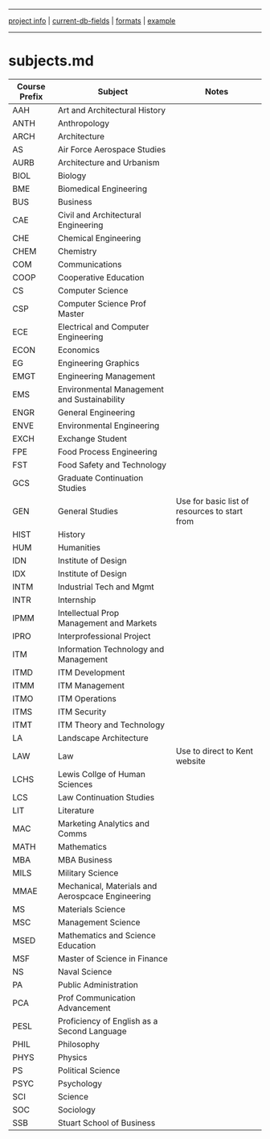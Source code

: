 ___
[project info](README.md) |  [current-db-fields](current-db-fields.md) | [formats](formats.md) | [example](example.md)
___

# subjects.md


Course Prefix | Subject | Notes
--- | --- | ---
AAH | Art and Architectural History | 
ANTH | Anthropology | 
ARCH | Architecture | 
AS | Air Force Aerospace Studies | 
AURB | Architecture and Urbanism | 
BIOL | Biology | 
BME | Biomedical Engineering | 
BUS | Business | 
CAE | Civil and Architectural Engineering | 
CHE | Chemical Engineering | 
CHEM | Chemistry | 
COM | Communications | 
COOP | Cooperative Education | 
CS | Computer Science | 
CSP | Computer Science Prof Master | 
ECE | Electrical and Computer Engineering | 
ECON | Economics | 
EG | Engineering Graphics | 
EMGT | Engineering Management | 
EMS | Environmental Management and Sustainability | 
ENGR | General Engineering | 
ENVE | Environmental Engineering | 
EXCH | Exchange Student | 
FPE | Food Process Engineering | 
FST | Food Safety and Technology | 
GCS | Graduate Continuation Studies | 
GEN | General Studies | Use for basic list of resources to start from
HIST | History | 
HUM | Humanities | 
IDN | Institute of Design | 
IDX | Institute of Design | 
INTM | Industrial Tech and Mgmt | 
INTR | Internship | 
IPMM | Intellectual Prop Management and Markets | 
IPRO | Interprofessional Project | 
ITM | Information Technology and Management | 
ITMD | ITM Development | 
ITMM | ITM Management | 
ITMO | ITM Operations | 
ITMS | ITM Security | 
ITMT | ITM Theory and Technology | 
LA | Landscape Architecture | 
LAW | Law | Use to direct to Kent website
LCHS | Lewis Collge of Human Sciences | 
LCS | Law Continuation Studies | 
LIT | Literature | 
MAC | Marketing Analytics and Comms | 
MATH | Mathematics | 
MBA | MBA Business | 
MILS | Military Science | 
MMAE | Mechanical, Materials and Aerospcace Engineering | 
MS | Materials Science | 
MSC | Management Science | 
MSED | Mathematics and Science Education | 
MSF | Master of Science in Finance | 
NS | Naval Science | 
PA | Public Administration | 
PCA | Prof Communication Advancement | 
PESL | Proficiency of English as a Second Language | 
PHIL | Philosophy | 
PHYS | Physics | 
PS | Political Science | 
PSYC | Psychology | 
SCI | Science | 
SOC | Sociology | 
SSB | Stuart School of Business | 

